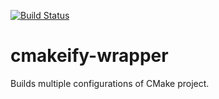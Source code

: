 [![Build Status](https://travis-ci.org/jomof/cmakeify-wrapper.svg?branch=master)](https://travis-ci.org/jomof/cmakeify-wrapper)

# cmakeify-wrapper

Builds multiple configurations of CMake project.
